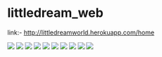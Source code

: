# littledream_web
link:-  http://littledreamworld.herokuapp.com/home

<img src="https://user-images.githubusercontent.com/46772783/132489969-dca5f7db-b0d6-44ba-a76d-f14714cb4ae4.png">
<img src="https://user-images.githubusercontent.com/46772783/132490131-b5763d98-4956-432d-b69c-5a91ea6043b2.png">
<img src="https://user-images.githubusercontent.com/46772783/132490150-14c69b06-1c95-4785-bca8-62434a4c55bb.png">
<img src="https://user-images.githubusercontent.com/46772783/132490192-19c24ed9-35f5-42e7-9804-580ef0d01df4.png">
<img src="https://user-images.githubusercontent.com/46772783/132490214-d977a7e0-7b79-4f65-bfbe-beadcf524fcc.png">
<img src="https://user-images.githubusercontent.com/46772783/132490227-7d0d3fcc-f237-44ed-9bbd-c2c4393e9106.png">
<img src="https://user-images.githubusercontent.com/46772783/132490231-caf7c753-8c06-4f1c-b7b3-5e5e542d8171.png">
<img src="https://user-images.githubusercontent.com/46772783/132490246-4a10fb33-b4c5-4715-a2b2-e77c85902535.png">
<img src="https://user-images.githubusercontent.com/46772783/132490255-5d7fbf8f-6870-4b20-8aa5-cc12b1a45604.png">
<img src="https://user-images.githubusercontent.com/46772783/132490266-c26bca93-4165-4f5b-8d6a-009cc2522858.png">
